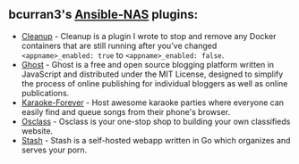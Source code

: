 ## bcurran3's [Ansible-NAS](https://github.com/davestephens/ansible-nas) plugins:

* [Cleanup](https://github.com/bcurran3/ansible-nas-plugins/blob/main/bcurran3/cleanup/README.md) - Cleanup is a plugin I wrote to stop and remove any Docker containers that are still running after you've changed `<appname>_enabled: true` to `<appname>_enabled: false`.
* [Ghost](https://hub.docker.com/_/ghost) - Ghost is a free and open source blogging platform written in JavaScript and distributed under the MIT License, designed to simplify the process of online publishing for individual bloggers as well as online publications.
* [Karaoke-Forever](https://github.com/bcurran3/ansible-nas-plugins/blob/main/bcurran3/karaoke-forever/README.md) - Host awesome karaoke parties where everyone can easily find and queue songs from their phone's browser.
* [Osclass](https://github.com/bcurran3/ansible-nas-plugins/blob/main/bcurran3/osclass/README.md) - Osclass is your one-stop shop to building your own classifieds website.
* [Stash](https://github.com/bcurran3/ansible-nas-plugins/blob/main/bcurran3/stash/README.md) - Stash is a self-hosted webapp written in Go which organizes and serves your porn.
